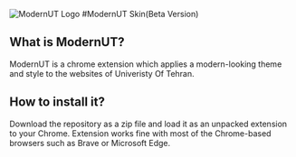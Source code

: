![ModernUT Logo](https://raw.githubusercontent.com/devdana/ModernUT/main/icon128.png)
#ModernUT Skin(Beta Version)
## What is ModernUT?
ModernUT is a chrome extension which applies a modern-looking theme and style to the websites of Univeristy Of Tehran.
## How to install it?
Download the repository as a zip file and load it as an unpacked extension to your Chrome.
Extension works fine with most of the Chrome-based browsers such as Brave or Microsoft Edge.